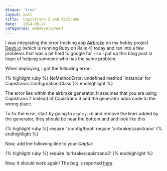 ```yaml
---
disqus: 'true'
layout: post
title:  Capistrano 3 and Airbrake
date:   2014-09-24
categories: webdevelopment
---
```


I was integrating the error tracking app [Airbrake](http://airbrake.io/) on
my hobby project [Devb.io](http://devb.io/) (which is running Ruby on Rails 4)
today and ran into a few problems that was a bit hard to google for - so I
put up this blog post in hope of helping someone who has the same problem.

When deploying, i got the following error:

{% highlight ruby %}
NoMethodError: undefined method `instance' for Capistrano::Configuration:Class
{% endhighlight %}

The error lies within the airbrake generator. It assumes that you are using
Capistrano 2 instead of Capistrano 3 and the generator adds code to the wrong
place.

To fix the error, start by going to `deploy.rb` and remove the lines added by
the generator, they should be near the bottom and and look like this

{% highlight ruby %}
require './config/boot'
require 'airbrake/capistrano'
{% endhighlight %}

Now, add the following line to your _Capfile_

{% highlight ruby %}
require 'airbrake/capistrano3'
{% endhighlight %}

Now, it should work again! The bug is reported
[here](https://github.com/airbrake/airbrake/issues/324)
